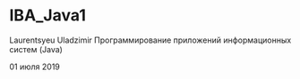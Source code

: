 ﻿# IBA_Java1
Laurentsyeu Uladzimir
Программирование приложений информационных систем (Java)

01 июля 2019

